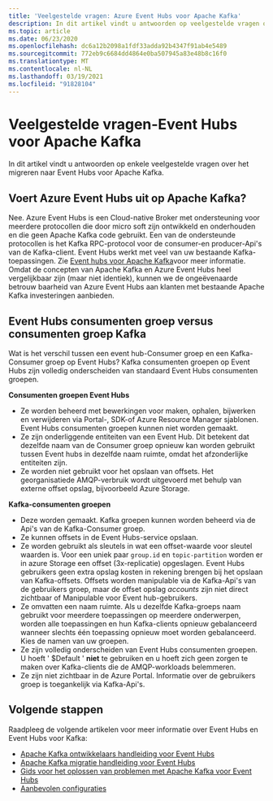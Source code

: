 ```yaml
---
title: 'Veelgestelde vragen: Azure Event Hubs voor Apache Kafka'
description: In dit artikel vindt u antwoorden op veelgestelde vragen over de ondersteuning van Azure Event Hubs voor Apache Kafka-clients die niet elders worden gedekt.
ms.topic: article
ms.date: 06/23/2020
ms.openlocfilehash: dc6a12b2098a1fdf33adda92b4347f91ab4e5489
ms.sourcegitcommit: 772eb9c6684dd4864e0ba507945a83e48b8c16f0
ms.translationtype: MT
ms.contentlocale: nl-NL
ms.lasthandoff: 03/19/2021
ms.locfileid: "91828104"
---
```

# <a name="frequently-asked-questions---event-hubs-for-apache-kafka"></a>Veelgestelde vragen-Event Hubs voor Apache Kafka 
In dit artikel vindt u antwoorden op enkele veelgestelde vragen over het migreren naar Event Hubs voor Apache Kafka.

## <a name="does-azure-event-hubs-run-on-apache-kafka"></a>Voert Azure Event Hubs uit op Apache Kafka?

Nee. Azure Event Hubs is een Cloud-native Broker met ondersteuning voor meerdere protocollen die door micro soft zijn ontwikkeld en onderhouden en die geen Apache Kafka code gebruikt. Een van de ondersteunde protocollen is het Kafka RPC-protocol voor de consumer-en producer-Api's van de Kafka-client. Event Hubs werkt met veel van uw bestaande Kafka-toepassingen. Zie [Event hubs voor Apache Kafka](event-hubs-for-kafka-ecosystem-overview.md)voor meer informatie. Omdat de concepten van Apache Kafka en Azure Event Hubs heel vergelijkbaar zijn (maar niet identiek), kunnen we de ongeëvenaarde betrouw baarheid van Azure Event Hubs aan klanten met bestaande Apache Kafka investeringen aanbieden. 

## <a name="event-hubs-consumer-group-vs-kafka-consumer-group"></a>Event Hubs consumenten groep versus consumenten groep Kafka
Wat is het verschil tussen een event hub-Consumer groep en een Kafka-Consumer groep op Event Hubs? Kafka consumenten groepen op Event Hubs zijn volledig onderscheiden van standaard Event Hubs consumenten groepen.

**Consumenten groepen Event Hubs**

- Ze worden beheerd met bewerkingen voor maken, ophalen, bijwerken en verwijderen via Portal-, SDK-of Azure Resource Manager sjablonen. Event Hubs consumenten groepen kunnen niet worden gemaakt.
- Ze zijn onderliggende entiteiten van een Event Hub. Dit betekent dat dezelfde naam van de Consumer groep opnieuw kan worden gebruikt tussen Event hubs in dezelfde naam ruimte, omdat het afzonderlijke entiteiten zijn.
- Ze worden niet gebruikt voor het opslaan van offsets. Het georganisatiede AMQP-verbruik wordt uitgevoerd met behulp van externe offset opslag, bijvoorbeeld Azure Storage.

**Kafka-consumenten groepen**

- Deze worden gemaakt.  Kafka groepen kunnen worden beheerd via de Api's van de Kafka-Consumer groep.
- Ze kunnen offsets in de Event Hubs-service opslaan.
- Ze worden gebruikt als sleutels in wat een offset-waarde voor sleutel waarden is. Voor een uniek paar `group.id` en `topic-partition` worden er in azure Storage een offset (3x-replicatie) opgeslagen. Event Hubs gebruikers geen extra opslag kosten in rekening brengen bij het opslaan van Kafka-offsets. Offsets worden manipulable via de Kafka-Api's van de gebruikers groep, maar de offset opslag *accounts* zijn niet direct zichtbaar of Manipulable voor Event hub-gebruikers.  
- Ze omvatten een naam ruimte. Als u dezelfde Kafka-groeps naam gebruikt voor meerdere toepassingen op meerdere onderwerpen, worden alle toepassingen en hun Kafka-clients opnieuw gebalanceerd wanneer slechts één toepassing opnieuw moet worden gebalanceerd.  Kies de namen van uw groepen.
- Ze zijn volledig onderscheiden van Event Hubs consumenten groepen. U hoeft ' $Default ' **niet** te gebruiken en u hoeft zich geen zorgen te maken over Kafka-clients die de AMQP-workloads belemmeren.
- Ze zijn niet zichtbaar in de Azure Portal. Informatie over de gebruikers groep is toegankelijk via Kafka-Api's.

## <a name="next-steps"></a>Volgende stappen
Raadpleeg de volgende artikelen voor meer informatie over Event Hubs en Event Hubs voor Kafka:  

- [Apache Kafka ontwikkelaars handleiding voor Event Hubs](apache-kafka-developer-guide.md)
- [Apache Kafka migratie handleiding voor Event Hubs](apache-kafka-migration-guide.md)
- [Gids voor het oplossen van problemen met Apache Kafka voor Event Hubs](apache-kafka-troubleshooting-guide.md)
- [Aanbevolen configuraties](apache-kafka-configurations.md)

